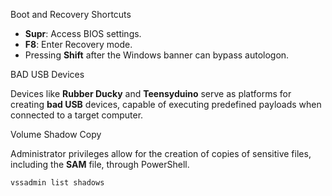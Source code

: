 Boot and Recovery Shortcuts

- **Supr**: Access BIOS settings.
- **F8**: Enter Recovery mode.
- Pressing **Shift** after the Windows banner can bypass autologon.

BAD USB Devices

Devices like **Rubber Ducky** and **Teensyduino** serve as platforms for creating **bad USB** devices, capable of executing predefined payloads when connected to a target computer.

Volume Shadow Copy

Administrator privileges allow for the creation of copies of sensitive files, including the **SAM** file, through PowerShell.

```bash
vssadmin list shadows
```



